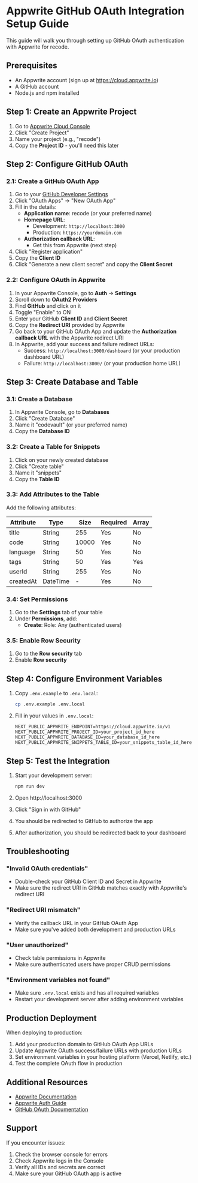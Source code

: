 # Appwrite GitHub OAuth Integration Setup Guide

This guide will walk you through setting up GitHub OAuth authentication with Appwrite for recode.

## Prerequisites

- An Appwrite account (sign up at https://cloud.appwrite.io)
- A GitHub account
- Node.js and npm installed

## Step 1: Create an Appwrite Project

1. Go to [Appwrite Cloud Console](https://cloud.appwrite.io)
2. Click "Create Project"
3. Name your project (e.g., "recode")
4. Copy the **Project ID** - you'll need this later

## Step 2: Configure GitHub OAuth

### 2.1: Create a GitHub OAuth App

1. Go to your [GitHub Developer Settings](https://github.com/settings/developers)
2. Click "OAuth Apps" → "New OAuth App"
3. Fill in the details:
   - **Application name**: recode (or your preferred name)
   - **Homepage URL**:
     - Development: `http://localhost:3000`
     - Production: `https://yourdomain.com`
   - **Authorization callback URL**:
     - Get this from Appwrite (next step)
4. Click "Register application"
5. Copy the **Client ID**
6. Click "Generate a new client secret" and copy the **Client Secret**

### 2.2: Configure OAuth in Appwrite

1. In your Appwrite Console, go to **Auth** → **Settings**
2. Scroll down to **OAuth2 Providers**
3. Find **GitHub** and click on it
4. Toggle "Enable" to ON
5. Enter your GitHub **Client ID** and **Client Secret**
6. Copy the **Redirect URI** provided by Appwrite
7. Go back to your GitHub OAuth App and update the **Authorization callback URL** with the Appwrite redirect URI
8. In Appwrite, add your success and failure redirect URLs:
   - Success: `http://localhost:3000/dashboard` (or your production dashboard URL)
   - Failure: `http://localhost:3000/` (or your production home URL)

## Step 3: Create Database and Table

### 3.1: Create a Database

1. In Appwrite Console, go to **Databases**
2. Click "Create Database"
3. Name it "codevault" (or your preferred name)
4. Copy the **Database ID**

### 3.2: Create a Table for Snippets

1. Click on your newly created database
2. Click "Create table"
3. Name it "snippets"
4. Copy the **Table ID**

### 3.3: Add Attributes to the Table

Add the following attributes:

| Attribute | Type     | Size  | Required | Array |
| --------- | -------- | ----- | -------- | ----- |
| title     | String   | 255   | Yes      | No    |
| code      | String   | 10000 | Yes      | No    |
| language  | String   | 50    | Yes      | No    |
| tags      | String   | 50    | Yes      | Yes   |
| userId    | String   | 255   | Yes      | No    |
| createdAt | DateTime | -     | Yes      | No    |

### 3.4: Set Permissions

1. Go to the **Settings** tab of your table
2. Under **Permissions**, add:
   - **Create**: Role: Any (authenticated users)

### 3.5: Enable Row Security

1. Go to the **Row security** tab
2. Enable **Row security**

## Step 4: Configure Environment Variables

1. Copy `.env.example` to `.env.local`:

   ```bash
   cp .env.example .env.local
   ```

2. Fill in your values in `.env.local`:
   ```env
   NEXT_PUBLIC_APPWRITE_ENDPOINT=https://cloud.appwrite.io/v1
   NEXT_PUBLIC_APPWRITE_PROJECT_ID=your_project_id_here
   NEXT_PUBLIC_APPWRITE_DATABASE_ID=your_database_id_here
   NEXT_PUBLIC_APPWRITE_SNIPPETS_TABLE_ID=your_snippets_table_id_here
   ```

## Step 5: Test the Integration

1. Start your development server:

   ```bash
   npm run dev
   ```

2. Open http://localhost:3000
3. Click "Sign in with GitHub"
4. You should be redirected to GitHub to authorize the app
5. After authorization, you should be redirected back to your dashboard

## Troubleshooting

### "Invalid OAuth credentials"

- Double-check your GitHub Client ID and Secret in Appwrite
- Make sure the redirect URI in GitHub matches exactly with Appwrite's redirect URI

### "Redirect URI mismatch"

- Verify the callback URL in your GitHub OAuth App
- Make sure you've added both development and production URLs

### "User unauthorized"

- Check table permissions in Appwrite
- Make sure authenticated users have proper CRUD permissions

### "Environment variables not found"

- Make sure `.env.local` exists and has all required variables
- Restart your development server after adding environment variables

## Production Deployment

When deploying to production:

1. Add your production domain to GitHub OAuth App URLs
2. Update Appwrite OAuth success/failure URLs with production URLs
3. Set environment variables in your hosting platform (Vercel, Netlify, etc.)
4. Test the complete OAuth flow in production

## Additional Resources

- [Appwrite Documentation](https://appwrite.io/docs)
- [Appwrite Auth Guide](https://appwrite.io/docs/products/auth)
- [GitHub OAuth Documentation](https://docs.github.com/en/apps/oauth-apps)

## Support

If you encounter issues:

1. Check the browser console for errors
2. Check Appwrite logs in the Console
3. Verify all IDs and secrets are correct
4. Make sure your GitHub OAuth app is active
